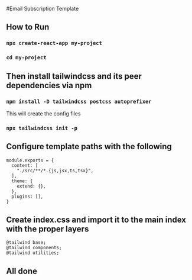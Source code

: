#Email Subscription Template

## How to Run

### `npx create-react-app my-project`
### `cd my-project`

## Then install tailwindcss and its peer dependencies via npm
### `npm install -D tailwindcss postcss autoprefixer`

This will create the config files
### `npx tailwindcss init -p`

## Configure template paths with the following
```
module.exports = {
  content: [
    "./src/**/*.{js,jsx,ts,tsx}",
  ],
  theme: {
    extend: {},
  },
  plugins: [],
}
```
## Create index.css and import it to the main index with the proper layers
```
@tailwind base;
@tailwind components;
@tailwind utilities;
```

## All done
